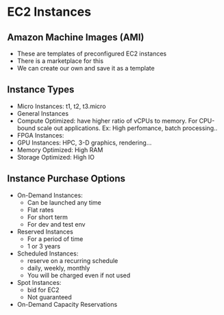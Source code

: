 # EC2 Instances
## Amazon Machine Images (AMI)
- These are templates of preconfigured EC2 instances
- There is a marketplace for this
- We can create our own and save it as a template

## Instance Types
- Micro Instances: t1, t2, t3.micro
- General Instances
- Compute Optimized: have higher ratio of vCPUs to memory. For CPU-bound scale out applications. Ex: High perfomance, batch processing..
- FPGA Instances: 
- GPU Instances: HPC, 3-D graphics, rendering...
- Memory Optimized: High RAM
- Storage Optimized: High IO

## Instance Purchase Options
- On-Demand Instances: 
	- Can be launched any time
	- Flat rates
	- For short term
	- For dev and test env
- Reserved Instances
	- For a period of time
	- 1 or 3 years
- Scheduled Instances:
	- reserve on a recurring schedule
	- daily, weekly, monthly
	- You will be charged even if not used
- Spot Instances:
	- bid for EC2
	- Not guaranteed 
- On-Demand Capacity Reservations